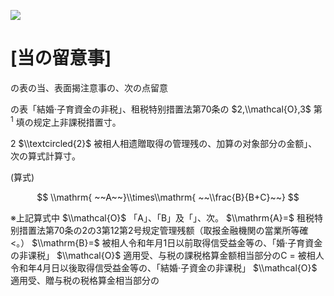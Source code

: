 ![](https://www.nta.go.jp/tmp/683cd1f8-971d-48b7-a6a9-c038f1aed429/images/a16aa5a849ca59a176e0459e3a7914f74618145b924ebd2c6394330c29f25f2a.jpg)

# \[当の留意事\]

の表の当、表面揭注意事の、次の点留意

の表「結婚·子育資金の非税」、租税特别措置法第70条の $2,\\mathcal{O},3$ 第 $^1$ 填の规定上非課税措置寸。

2 $\\textcircled{2}$ 被相人相遗贈取得の管理残の、加算の对象部分の金额」、次の算式計算寸。

(算式)

$$
\\mathrm{ ~~A~~}\\times\\mathrm{ ~~\\frac{B}{B+C}~~}
$$

※上記算式中 $\\mathcal{O}$ 「A」、「B」及「」、次。 $\\mathrm{A}=$ 租税特别措置法第70条の2の3第12第2号规定管理残额（取报金融機関の當業所等確<。） $\\mathrm{B}=$ 被相人令和年月1日以前取得信受益金等の、「婚·子育資金の非课税」 $\\mathcal{O}$ 適用受、与税の課税格算金额相当部分のC $=$ 被相人令和年4月日以後取得信受益金等の、「結婚·子資金の非课税」 $\\mathcal{O}$ 適用受、贈与税の税格算金相当部分の